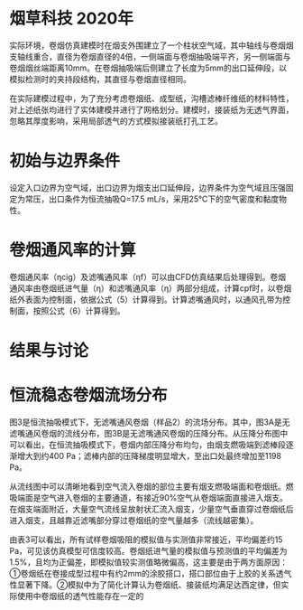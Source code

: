 # 烟草科技 2020年

实际环境，卷烟仿真建模时在烟支外围建立了一个柱状空气域，其中轴线与卷烟烟支轴线重合，直径为卷烟直径的4倍，一侧端面与卷烟抽吸端平齐，另一侧端面与卷烟烟丝端距离10mm。在卷烟抽吸端后侧建立了长度为5mm的出口延伸段，以模拟检测时的夹持段结构，其直径与卷烟直径相同。

在实际建模过程中，为了充分考虑卷烟纸、成型纸，沟槽滤棒纤维纸的材料特性，对上述纸张均进行了实体建模并进行了网格划分。建模时，接装纸为无透气界面，忽略其厚度影响，采用局部透气的方式模拟接装纸打孔工艺。

# 初始与边界条件

设定入口边界为空气域，出口边界为烟支出口延伸段，边界条件为空气域且压强固定为常压，出口条件为恒流抽吸Q=17.5 mL/s，采用25℃下的空气密度和黏度物性。

# 卷烟通风率的计算

卷烟通风率（ηcig）及滤嘴通风率（ηf）可以由CFD仿真结果后处理得到。卷烟通风率由卷烟纸进气量（η）和滤嘴通风率（η）两部分组成，计算cpf时，以卷烟纸外表面为控制面，依据公式（5）计算得到。计算滤嘴通风时，以通风孔带为控制面，按照公式（6）计算得到。

# 结果与讨论

# 恒流稳态卷烟流场分布

图3是恒流抽吸模式下，无滤嘴通风卷烟（样品2）的流场分布。其中，图3A是无滤嘴通风卷烟的流线分布，图3B是无滤嘴通风卷烟的压降分布。从压降分布图中可以看出，在恒流抽吸模式下，卷烟内部压降分布均匀，由烟支燃吸端到滤棒段逐渐增大到约400 Pa；滤棒内部的压降梯度明显增大，至出口处最终增加至1198 Pa。

从流线图中可以清晰地看到空气流入卷烟的部位主要有烟支燃吸端面和卷烟纸。燃吸端面是空气进入卷烟的主要通道，有接近90%空气从卷烟端面直接进入烟支。在烟支端面附近，大量空气流线呈放射状汇流入烟支，少量空气垂直穿过卷烟纸后进入烟支，且越靠近滤嘴部分穿过卷烟纸的空气量越多（流线越密集）。

由表3可以看出，所有试样卷烟吸阻的模拟值与实测值非常接近，平均偏差约15 Pa，可见该仿真模型可信度较高。卷烟纸进气量的模拟值与预测值的平均偏差为1.5%，且均为正偏差，即模拟值较实测值略微偏高，这主要是由于两方面原因：①卷烟纸在卷接成型过程中有约2mm的涂胶搭口，搭口部位由于上胶的关系透气性显著下降。②模拟中为了简化计算认为卷烟纸、接装纸均满足达西定律，但实际使用中卷烟纸的透气性能存在一定的